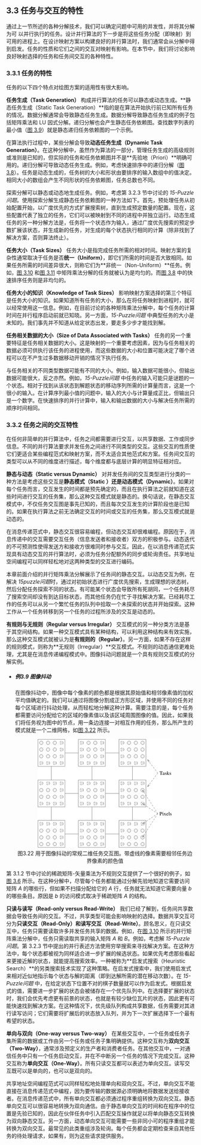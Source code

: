 ## 3.3 任务与交互的特性

通过上一节所述的各种分解技术，我们可以确定问题中可用的并发性，并将其分解为可 以并行执行的任务。设计并行算法的下一步是将这些任务分配（即映射）到可用的进程上。在设计映射方案以构建良好的并行算法时，我们通常会从分解中得到启发。任务的性质和它们之间的交互对映射有影响。在本节中，我们将讨论影响良好映射选择的任务和任务间交互的各种特性。

### 3.3.1 任务的特性

任务的以下四个特点对绘图方案的适用性有很大影响。

**任务生成（Task Generation）** 构成并行算法的任务可以静态或动态生成。**静态任务生成（Static Task Generation）**指的是在算法开始执行前已知所有任务的情况。数据分解通常会导致静态任务生成。数据分解导致静态任务生成的例子包括矩阵乘法和 LU 因式分解。递归分解也会产生静态任务依赖图。查找数字列表的最小值（[图 3.9](#fig3.9)）就是静态递归任务依赖图的一个示例。

在算法执行过程中，某些分解会导致**动态任务生成（Dynamic Task Generation）**。在这种分解中，虽然作为算法的一部分，管理任务生成的高级规则或准则是已知的，但实际的任务和任务依赖图并不是**先验地（Priori）**明确可用的。递归分解可导致动态任务生成。例如，考虑快速排序中的递归分解（[图 3.8](#fig3.8)）。任务是动态生成的，任务树的大小和形状由要排序的输入数组中的值决定。相同大小的数组会产生不同形状的任务依赖图，任务总数也不同。

探索分解可以静态或动态地生成任务。例如，考虑第 3.2.3 节中讨论的 *15-Puzzle问题*。使用探索分解生成静态任务依赖图的一种方法如下。首先，预处理任务从初始配置开始，以广度优先的方式扩展搜索树，直到生成预定数量的配置。现在，这些配置代表了独立的任务，它们可以被映射到不同的进程中并独立运行。动态生成任务的另一种分解方法是，任务将一个状态作为输入，通过广度优先搜索的预定步数扩展该状态，并生成新的任务，对生成的每个状态执行相同的计算（除非找到了解决方案，否则算法终止）。

**任务大小（Task Sizes）** 任务大小是指完成任务所需的相对时间。映射方案的复杂性通常取决于任务是否**统一（Uniform）**，即它们所需的时间是否大致相同。如果任务所需的时间差异很大，则称它们为**非统一（Non-Uniform）**任务。例如，[图 3.10](#fig3.10) 和[图 3.11](#fig3.11) 中矩阵乘法分解的任务就被认为是均匀的。而[图 3.8](#fig3.8) 中的快速排序任务则是非均匀的。

**任务大小的知识（Knowledge of Task Sizes）** 影响映射方案选择的第三个特征是任务大小的知识。如果知道所有任务的大小，那么在将任务映射到进程时，就可以经常使用这一信息。例如，在目前讨论的各种矩阵乘法分解中，每个任务的计算时间在并行程序启动前就已知晓。另一方面，*15-Puzzle问题* 中典型任务的大小是未知的。我们事先并不知道从给定状态出发，要走多少步才能找到解。

**任务相关数据的大小（Size of Data Associated with Tasks）** 任务的另一个重要特征是任务相关数据的大小。这是映射的一个重要考虑因素，因为与任务相关的数据必须可供执行该任务的进程使用，而这些数据的大小和位置可能决定了哪个进程可以在不产生过多数据移动开销的情况下执行任务。

与任务相关的不同类型数据可能有不同的大小。例如，输入数据可能很小，但输出数据可能很大，反之亦然。例如，*15-Puzzle问题* 中任务的输入可能只是谜题的一个状态。相对于找到从该状态到解题状态的移动序列所需的计算量而言，这是一个很小的输入。在计算序列最小值的问题中，输入的大小与计算量成正比，但输出只是一个数字。在快速排序的并行计算中，输入和输出数据的大小与解决任务所需的顺序时间相同。

### 3.3.2 任务之间的交互特性

在任何非简单的并行算法中，任务之间都需要进行交互，以共享数据、工作或同步信息。不同的并行算法要求并发任务之间进行不同类型的交互。这些交互的性质使它们更适合某些编程范式和映射方案，而不太适合其他范式和方案。任务间交互的类型可以从不同的维度进行描述，每个维度都与底层计算的明显特征相对应。

**静态与动态（Static versus Dynamic）** 对并发任务间的交互类型进行分类的一种方法是考虑这些交互是**静态模式（Static ）**还是**动态模式（Dynamic）**。如果对每个任务而言，交互发生的时间都是预先确定的，而且在执行算法之前就知道在这些时间进行交互的任务集，那么这种交互模式就是静态的。换句话说，在静态交互模式中，不仅任务交互图是事先已知的，而且每次交互发生的计算阶段也是已知的。如果在执行算法之前无法确定交互的时间或交互的任务集，那么交互模式就是动态的。

在消息传递范式中，静态交互很容易编程，但动态交互却很难编程。原因在于，消息传递中的交互需要交互任务（信息发送者和接收者）双方的积极参与。动态迭代的不可预测性使得发送方和接收方很难同时参与交互。因此，在以消息传递范式实现具有动态交互的并行算法时，必须为任务分配额外的同步或轮询责任。共享地址空间编程可以同样轻松地对这两种类型的交互进行编码。

本章前面介绍的并行矩阵乘法分解展示了任务间的静态交互。以动态交互为例，在解决 *15puzzle问题*时，通过对初始状态进行广度优先搜索，生成理想的状态树，然后分配任务探索不同的状态。有可能某个状态会导致所有死胡同，一个任务耗尽了搜索空间却没有到达目标状态，而其他任务仍在忙于寻找解决方案。已经耗尽工作的任务可以从另一个繁忙任务的队列中拾取一个未探索的状态并开始探索。这种工作从一个任务转移到另一个任务的过程所涉及的交互是动态的。

**有规则与无规则（Regular versus Irregular）** 交互模式的另一种分类方法是基于其空间结构。如果一种交互模式具有某种结构，可以利用这种结构来有效实施，那么这种交互模式就被认为是**有规则的（Regular）**。另一方面，如果不存在这样的规则模式，则称为**无规则（Irregular）**交互模式。不规则的动态通信更难处理，尤其是在消息传递编程模式中。图像抖动问题就是一个具有规则交互模式的分解实例。

- ##### **例3.9 图像抖动**

  在图像抖动中，图像中每个像素的颜色都是根据其原始值和相邻像素值的加权平均值确定的。我们可以通过将图像分割成正方形区域，并使用不同的任务对每个区域进行抖动处理，从而轻松地分解这种计算。需要注意的是，每个任务都需要访问分配给它的区域的像素值以及该区域周围图像的值。因此，如果我们将任务视为图中的节点，用一条边连接一对相互作用的任务，那么所产生的模式就是一个二维网格，如[图 3.22](#fig3.22) 所示。

  <div align="center" name="fig3.22" id="fig3.22">
      <img src="./images/image-20240603220119905.png"/>
      <div>
          图3.22 用于图像抖动的常规二维任务交互图。带虚线的像素需要相邻任务边界像素的颜色值
      </div>
  </div>

第 3.1.2 节中讨论的稀疏矩阵-矢量乘法为不规则交互提供了一个很好的例子，如[图 3.6](#fig3.6) 所示。在这种分解中，尽管每个任务都能通过分解先验地知道它需要访问矩阵 $A$ 的哪些行，但如果不扫描分配给它的 $A$ 行，任务就无法知道它需要向量 $b$ 的哪些条目。原因是 $b$ 的访问模式取决于稀疏矩阵 $A$ 的结构。

**只读与读写（Read-only versus Read-Write）** 我们已经了解到，任务间共享数据会导致任务间的交互。不过，共享类型可能会影响映射的选择。数据共享交互可分为**只读交互（Read-Only）**和**读写交互（Read-Write）**。顾名思义，在只读交互中，任务只需要读取许多并发任务共享的数据。例如，在[图 3.10](#fig3.10) 所示的并行矩阵乘法分解中，任务只需读取共享的输入矩阵 $A$ 和 $B$。例如，考虑解 *15-Puzzle问题*。第 3.2.3 节中提出的并行表述方法使用穷举搜索来寻找解决方案。在这种方法中，每个状态都被视为同样适合进一步扩展的候选状态。如果优先考虑那些看起来更接近解的状态，就能提高搜索效率。一种被称为**启发式搜索（Heuristic Search）**的另类搜索技术实现了这种策略。在启发式搜索中，我们使用启发式来相对近似地指示每个状态与解的距离（即到达解所需的潜在移动次数）。在 *15-Puzzle问题* 中，在给定状态下位置不对的棋子数量就可以作为启发式。根据启发式的值，需要进一步扩展的状态会被储存在一个优先队列中。在选择要扩展的状态时，我们会优先考虑更有前景的状态，也就是有较少缺位瓦片的状态，因此更有可能快速找到解决方案。在这种情况下，优先级队列构成共享数据，任务需要对其进行读写访问；它们需要将扩展后的状态放入队列，并为下一次扩展选择下一个最有希望的状态。

**单向与双向（One-way versus Two-way）** 在某些交互中，一个任务或任务子集所需的数据或工作由另一个任务或任务子集明确提供。这种交互称为**双向交互（Two-Way）**，通常涉及预定义的生产者和消费者任务。在其他交互中，一对通信任务中只有一个任务启动交互，并在不中断另一个任务的情况下完成交互。这种交互称为**单向交互（One-Way）**。所有只读交互都可以表述为单向交互。读写交互既可以是单向的，也可以是双向的。

共享地址空间编程范式可以同样轻松地处理单向和双向交互。不过，单向交互不能直接在消息传递范式中编程，因为要传输的数据源必须明确地将数据发送给接收者。在消息传递范式中，所有单向交互都必须通过程序重组转换为双向交互。静态单向交互可以很容易地转换为双向通信。由于静态单向交互的时间和在程序中的位置是先验已知的，因此在伙伴任务中引入匹配交互操作就足以将单向静态交互转换为双向静态交互。另一方面，动态单向交互可能需要一些非同小可的程序重组才能转换为双向交互。最常见的此类重组涉及轮询。每个任务都会定期检查来自其他任务的待处理请求，如果有，则为这些请求提供服务。